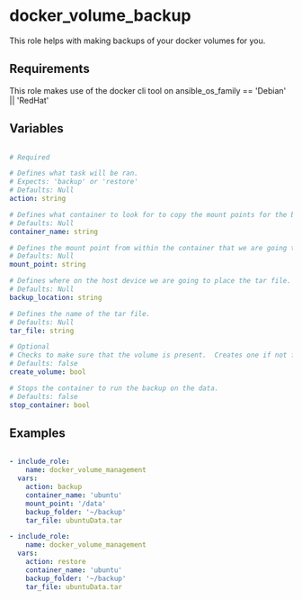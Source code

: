 # docker_volume_backup

This role helps with making backups of your docker volumes for you.

## Requirements

This role makes use of the docker cli tool on ansible_os_family == 'Debian' || 'RedHat'

## Variables

``` yaml

# Required

# Defines what task will be ran.
# Expects: 'backup' or 'restore'
# Defaults: Null
action: string

# Defines what container to look for to copy the mount points for the backup job.
# Defaults: Null
container_name: string

# Defines the mount point from within the container that we are going to make a backup of.
# Defaults: Null
mount_point: string

# Defines where on the host device we are going to place the tar file.
# Defaults: Null
backup_location: string

# Defines the name of the tar file.  
# Defaults: Null
tar_file: string

# Optional
# Checks to make sure that the volume is present.  Creates one if not found by name.
# Defaults: false
create_volume: bool

# Stops the container to run the backup on the data.
# Defaults: false
stop_container: bool

```

## Examples

``` yaml

- include_role:
    name: docker_volume_management
  vars:
    action: backup
    container_name: 'ubuntu'
    mount_point: '/data'
    backup_folder: '~/backup'
    tar_file: ubuntuData.tar

- include_role:
    name: docker_volume_management
  vars:
    action: restore
    container_name: 'ubuntu'
    backup_folder: '~/backup'
    tar_file: ubuntuData.tar

```
